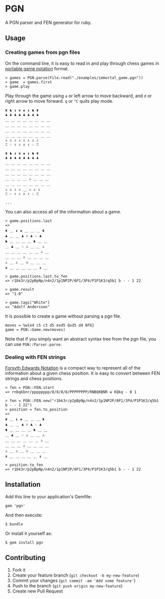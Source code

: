 # PGN

A PGN parser and FEN generator for ruby.

## Usage

### Creating games from pgn files

On the command line, it is easy to read in and play through chess games
in [portable game notation](http://en.wikipedia.org/wiki/Portable_Game_Notation) format.

```
> games = PGN.parse(File.read("./examples/immortal_game.pgn"))
> game  = games.first
> game.play
```

Play through the game using `a` or left arrow to move backward, and `d`
or right arrow to move forward. `q` or `^C` quits play mode.

    ♜ ♞ ♝ ♛ ♚ ♝ ♞ ♜
    ♟ ♟ ♟ ♟ ♟ ♟ ♟ ♟
    ＿ ＿ ＿ ＿ ＿ ＿ ＿ ＿
    ＿ ＿ ＿ ＿ ＿ ＿ ＿ ＿
    ＿ ＿ ＿ ＿ ＿ ＿ ＿ ＿
    ＿ ＿ ＿ ＿ ＿ ＿ ＿ ＿
    ♙ ♙ ♙ ♙ ♙ ♙ ♙ ♙
    ♖ ♘ ♗ ♕ ♔ ♗ ♘ ♖

    ♜ ♞ ♝ ♛ ♚ ♝ ♞ ♜
    ♟ ♟ ♟ ♟ ♟ ♟ ♟ ♟
    ＿ ＿ ＿ ＿ ＿ ＿ ＿ ＿
    ＿ ＿ ＿ ＿ ＿ ＿ ＿ ＿
    ＿ ＿ ＿ ＿ ＿ ＿ ＿ ＿
    ＿ ＿ ＿ ＿ ♙ ＿ ＿ ＿
    ＿ ＿ ＿ ＿ ＿ ＿ ＿ ＿
    ♙ ♙ ♙ ♙ ＿ ♙ ♙ ♙
    ♖ ♘ ♗ ♕ ♔ ♗ ♘ ♖

    ...

You can also access all of the information about a game.

```
> game.positions.last
=>
♜ ＿ ♝ ♚ ＿ ＿ ＿ ♜
♟ ＿ ＿ ♟ ♗ ♟ ♘ ♟
♞ ＿ ＿ ＿ ＿ ♞ ＿ ＿
＿ ♟ ＿ ♘ ♙ ＿ ＿ ♙
＿ ＿ ＿ ＿ ＿ ＿ ♙ ＿
＿ ＿ ＿ ♙ ＿ ＿ ＿ ＿
♙ ＿ ♙ ＿ ♔ ＿ ＿ ＿
♛ ＿ ＿ ＿ ＿ ＿ ♝ ＿

> game.positions.last.to_fen
=> r1bk3r/p2pBpNp/n4n2/1p1NP2P/6P1/3P4/P1P1K3/q5b1 b - - 1 22

> game.result
=> "1-0"

> game.tags["White"]
=> "Adolf Anderssen"
```

It is possible to create a game without parsing a pgn file.

```
moves = %w{e4 c5 c3 d5 exd5 Qxd5 d4 Nf6}
game = PGN::Game.new(moves)
```

Note that if you simply want an abstract syntax tree from the pgn file,
you can use `PGN::Parser.parse`.

### Dealing with FEN strings

[Forsyth Edwards Notation](http://en.wikipedia.org/wiki/Forsyth%E2%80%93Edwards_Notation)
is a compact way to represent all of the information about a given chess
position. It is easy to convert between FEN strings and chess positions.

```
> fen = PGN::FEN.start
=> rnbqkbnr/pppppppp/8/8/8/8/PPPPPPPP/RNBQKBNR w KQkq - 0 1

> fen = PGN::FEN.new("r1bk3r/p2pBpNp/n4n2/1p1NP2P/6P1/3P4/P1P1K3/q5b1 b - - 1 22")
> position = fen.to_position
=>
♜ ＿ ♝ ♚ ＿ ＿ ＿ ♜
♟ ＿ ＿ ♟ ♗ ♟ ♘ ♟
♞ ＿ ＿ ＿ ＿ ♞ ＿ ＿
＿ ♟ ＿ ♘ ♙ ＿ ＿ ♙
＿ ＿ ＿ ＿ ＿ ＿ ♙ ＿
＿ ＿ ＿ ♙ ＿ ＿ ＿ ＿
♙ ＿ ♙ ＿ ♔ ＿ ＿ ＿
♛ ＿ ＿ ＿ ＿ ＿ ♝ ＿

> position.to_fen
=> r1bk3r/p2pBpNp/n4n2/1p1NP2P/6P1/3P4/P1P1K3/q5b1 b - - 1 22
```

## Installation

Add this line to your application's Gemfile:

    gem 'pgn'

And then execute:

    $ bundle

Or install it yourself as:

    $ gem install pgn

## Contributing

1. Fork it
2. Create your feature branch (`git checkout -b my-new-feature`)
3. Commit your changes (`git commit -am 'Add some feature'`)
4. Push to the branch (`git push origin my-new-feature`)
5. Create new Pull Request
